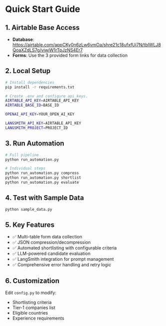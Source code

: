 # Quick Start Guide

## 1. Airtable Base Access
- **Database**: https://airtable.com/appCKy0n6zLw6vmOa/shre21c18ufxfUj7N/tblWLJ8QoaXZdLS7g/viwiW1rTpJzNS4Er7
- **Forms**: Use the 3 provided form links for data collection

## 2. Local Setup
```bash
# Install dependencies
pip install -r requirements.txt

# Create .env and configure api_keys.
AIRTABLE_API_KEY=AIRTABLE_API_KEY
AIRTABLE_BASE_ID=BASE_ID

OPENAI_API_KEY=YOUR_OPEN_AI_KEY

LANGSMITH_API_KEY=AIRTABLE_API_KEY
LANGSMITH_PROJECT=PROJECT_ID
```

## 3. Run Automation
```bash
# Full pipeline
python run_automation.py

# Individual steps
python run_automation.py compress
python run_automation.py shortlist  
python run_automation.py evaluate
```

## 4. Test with Sample Data
```bash
python sample_data.py
```

## 5. Key Features
- ✅ Multi-table form data collection
- ✅ JSON compression/decompression
- ✅ Automated shortlisting with configurable criteria
- ✅ LLM-powered candidate evaluation
- ✅ LangSmith integration for prompt management
- ✅ Comprehensive error handling and retry logic

## 6. Customization
Edit `config.py` to modify:
- Shortlisting criteria
- Tier-1 companies list
- Eligible countries
- Experience requirements